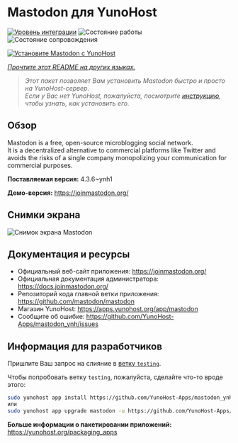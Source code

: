 <!--
Важно: этот README был автоматически сгенерирован <https://github.com/YunoHost/apps/tree/master/tools/readme_generator>
Он НЕ ДОЛЖЕН редактироваться вручную.
-->

# Mastodon для YunoHost

[![Уровень интеграции](https://apps.yunohost.org/badge/integration/mastodon)](https://ci-apps.yunohost.org/ci/apps/mastodon/)
![Состояние работы](https://apps.yunohost.org/badge/state/mastodon)
![Состояние сопровождения](https://apps.yunohost.org/badge/maintained/mastodon)

[![Установите Mastodon с YunoHost](https://install-app.yunohost.org/install-with-yunohost.svg)](https://install-app.yunohost.org/?app=mastodon)

*[Прочтите этот README на других языках.](./ALL_README.md)*

> *Этот пакет позволяет Вам установить Mastodon быстро и просто на YunoHost-сервер.*  
> *Если у Вас нет YunoHost, пожалуйста, посмотрите [инструкцию](https://yunohost.org/install), чтобы узнать, как установить его.*

## Обзор

Mastodon is a free, open-source microblogging social network.  
It is a decentralized alternative to commercial platforms like Twitter and avoids the risks of a single company monopolizing your communication for commercial purposes.


**Поставляемая версия:** 4.3.6~ynh1

**Демо-версия:** <https://joinmastodon.org/>

## Снимки экрана

![Снимок экрана Mastodon](./doc/screenshots/mastodon.png)

## Документация и ресурсы

- Официальный веб-сайт приложения: <https://joinmastodon.org/>
- Официальная документация администратора: <https://docs.joinmastodon.org/>
- Репозиторий кода главной ветки приложения: <https://github.com/mastodon/mastodon>
- Магазин YunoHost: <https://apps.yunohost.org/app/mastodon>
- Сообщите об ошибке: <https://github.com/YunoHost-Apps/mastodon_ynh/issues>

## Информация для разработчиков

Пришлите Ваш запрос на слияние в [ветку `testing`](https://github.com/YunoHost-Apps/mastodon_ynh/tree/testing).

Чтобы попробовать ветку `testing`, пожалуйста, сделайте что-то вроде этого:

```bash
sudo yunohost app install https://github.com/YunoHost-Apps/mastodon_ynh/tree/testing --debug
или
sudo yunohost app upgrade mastodon -u https://github.com/YunoHost-Apps/mastodon_ynh/tree/testing --debug
```

**Больше информации о пакетировании приложений:** <https://yunohost.org/packaging_apps>
